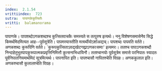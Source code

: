 ```yaml
---
index:  2.1.54
vrittiindex:  723
sutra:  पापाणकेकुत्सितैः
vritti:  balamanorama 
---
```


पापाणके। पापशब्दोऽणकशब्दश्च कुत्सितवाचकैः समस्यते स तत्पुरुष इत्यर्थः। ननु विशेषणसमासेनैव सिद्धे किमर्थमिदमित्यत आह--पूर्वसूत्रेति। पापमस्यास्तीति मत्वर्थीयोऽर्शाअद्यच्। पापशब्दः पापवति वर्तते। अणकशब्दः कुरूपिणि वर्तते। `कुरूपकुत्सिताऽवद्यखेटगह्य्राऽणकाःसमाः' इत्यमरः। ततश्च पापाऽणकशब्दौ निन्दाहेतुभूतपापकुरूपात्मकप्रवृत्तिनिमित्तौ कुत्सनाभिधायिनौ। ततश्चानयोः पूर्वसूत्रेम समासे परनिपातः स्यादतः पूर्वनिपातनियमार्थमिदं सूत्रमित्यर्थः। पापनापित इति। पापश्चासौ नापितश्चेति विग्रहः। अणककुलाल इति। अणकश्चासौ कुलालश्चेति विग्रहः। 

